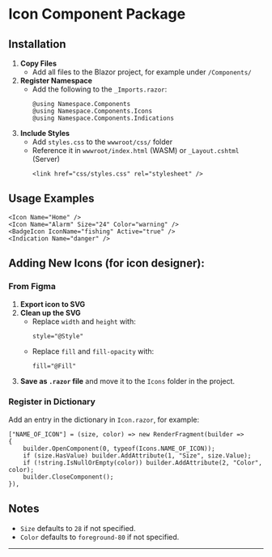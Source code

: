 # Icon Component Package

## Installation

1. **Copy Files**
   * Add all files to the Blazor project, for example under `/Components/`
2. **Register Namespace**
   * Add the following to the  `_Imports.razor`:
     ```
     @using Namespace.Components
     @using Namespace.Components.Icons
     @using Namespace.Components.Indications
     ```
3. **Include Styles**
   * Add `styles.css` to the `wwwroot/css/` folder
   * Reference it in `wwwroot/index.html` (WASM) or `_Layout.cshtml` (Server)
     ```
     <link href="css/styles.css" rel="stylesheet" />
     ```

## Usage Examples

```
<Icon Name="Home" />
<Icon Name="Alarm" Size="24" Color="warning" />
<BadgeIcon IconName="fishing" Active="true" />
<Indication Name="danger" />
```

## Adding New Icons (for icon designer):

### From Figma

1. **Export icon to SVG**
2. **Clean up the SVG**
   * Replace `width` and `height` with:
     ```
     style="@Style"
     ```
   * Replace `fill` and `fill-opacity` with:
     ```
     fill="@Fill"
     ```
3. **Save as **`.razor`** file** and move it to the `Icons` folder in the project.

### Register in Dictionary

Add an entry in the dictionary in `Icon.razor`, for example:

```
["NAME_OF_ICON"] = (size, color) => new RenderFragment(builder =>
{
    builder.OpenComponent(0, typeof(Icons.NAME_OF_ICON));
    if (size.HasValue) builder.AddAttribute(1, "Size", size.Value);
    if (!string.IsNullOrEmpty(color)) builder.AddAttribute(2, "Color", color);
    builder.CloseComponent();
}),
```

## Notes

* `Size` defaults to `28` if not specified.
* `Color` defaults to `foreground-80` if not specified.

---
